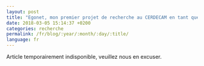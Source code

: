 ```yaml
---
layout: post
title: "Egonet, mon premier projet de recherche au CERDECAM en tant que promoteur"
date: 2018-03-05 15:14:37 +0200
categories: recherche
permalink: /fr/blog/:year/:month/:day/:title/
language: fr
---
```


Article temporairement indisponible, veuillez nous en excuser.
